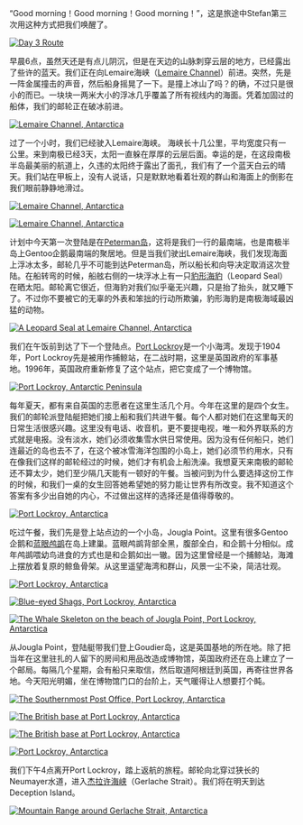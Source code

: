 “Good morning！Good morning！Good morning！”，这是旅途中Stefan第三次用这种方式把我们唤醒了。

[![Day 3 Route](https://ik.imagekit.io/wavelet/2011-Antarctica/tr:n-blogs/day3_bkAtZy8ZKg2.jpg)](https://ik.imagekit.io/wavelet/2011-Antarctica/tr:n-blogs/day3_bkAtZy8ZKg2.jpg)

早晨6点，虽然天还是有点儿阴沉，但是在天边的山脉刺穿云层的地方，已经露出了些许的蓝天。我们正在向Lemaire海峡（[Lemaire Channel](http://en.wikipedia.org/wiki/Lemaire_Channel)）前进。突然，先是一阵金属撞击的声音，然后船身摇晃了一下。是撞上冰山了吗？的确，不过只是很小的而已。一块块一两米大小的浮冰几乎覆盖了所有视线内的海面。凭着加固过的船体，我们的邮轮正在破冰前进。

[![Lemaire Channel, Antarctica](https://ik.imagekit.io/wavelet/2011-Antarctica/tr:n-blogs/_MG_7050.jpg)](http://wavelet.me/wp-content/gallery/antarctica/mg_7050.jpg)



过了一个小时，我们已经驶入Lemaire海峡。 海峡长十几公里，平均宽度只有一公里。来到南极已经3天，太阳一直躲在厚厚的云层后面。幸运的是，在这段南极半岛最美丽的航道上，久违的太阳终于露出了面孔，我们有了一个蓝天白云的晴天。我们站在甲板上，没有人说话，只是默默地看着壮观的群山和海面上的倒影在我们眼前静静地滑过。

[![Lemaire Channel, Antarctica](https://ik.imagekit.io/wavelet/2011-Antarctica/tr:n-blogs/_MG_7220.jpg)](http://wavelet.me/wp-content/gallery/antarctica/mg_7126.jpg)



[![Lemaire Channel, Antarctica](https://ik.imagekit.io/wavelet/2011-Antarctica/tr:n-blogs/_MG_7130.jpg)](http://wavelet.me/wp-content/gallery/antarctica/mg_7130.jpg)



计划中今天第一次登陆是在[Peterman岛](http://en.wikipedia.org/wiki/Petermann_Island)，这将是我们一行的最南端，也是南极半岛上Gentoo企鹅最南端的聚居地。但是当我们驶出Lemaire海峡，我们发现海面上浮冰太多，邮轮几乎不可能到达Peterman岛，所以船长和向导决定取消这次登陆。在船转弯的时候，船舷右侧的一块浮冰上有一只[豹形海豹](http://baike.baidu.com/view/1473973.htm)（Leopard Seal）在晒太阳。邮轮离它很近，但海豹对我们似乎毫无兴趣，只是抬了抬头，就又睡下了。不过你不要被它的无辜的外表和笨拙的行动所欺骗，豹形海豹是南极海域最凶猛的动物。

[![A Leopard Seal at Lemaire Channel, Antarctica](https://ik.imagekit.io/wavelet/2011-Antarctica/tr:n-blogs/_MG_7184.jpg)](http://wavelet.me/wp-content/gallery/antarctica/mg_7184.jpg)

我们在午饭前到达了下一个登陆点。[Port Lockroy](http://en.wikipedia.org/wiki/Port_Lockroy)是一个小海湾。发现于1904年，Port Lockroy先是被用作捕鲸站，在二战时期，这里是英国政府的军事基地。1996年，英国政府重新修复了这个站点，把它变成了一个博物馆。

[![Port Lockroy, Antarctic Peninsula ](https://ik.imagekit.io/wavelet/2011-Antarctica/tr:n-blogs/_MG_7220.jpg)](https://ik.imagekit.io/wavelet/2011-Antarctica/tr:n-blogs/_MG_7220.jpg)

每年夏天，都有来自英国的志愿者在这里生活几个月。今年在这里的是四个女生。我们的邮轮派登陆艇把她们接上船和我们共进午餐。每个人都对她们在这里每天的日常生活很感兴趣。这里没有电话、收音机，更不要提电视，唯一和外界联系的方式就是电报。没有淡水，她们必须收集雪水供日常使用。因为没有任何船只，她们连最近的岛也去不了，在这个被冰雪海洋包围的小岛上，她们必须节约用水，只有在像我们这样的邮轮经过的时候，她们才有机会上船洗澡。我想夏天来南极的邮轮还不算太少，她们至少隔几天能有一顿好的午餐。当被问到为什么要选择这份工作的时候，和我们一桌的女生回答她希望她的努力能让世界有所改变。我不知道这个答案有多少出自她的内心，不过做出这样的选择还是值得尊敬的。

[![Port Lockroy, Antarctica](https://ik.imagekit.io/wavelet/2011-Antarctica/tr:n-blogs/_MG_7239.jpg)](http://wavelet.me/wp-content/gallery/antarctica/mg_7239.jpg)

吃过午餐，我们先是登上站点边的一个小岛，Jougla Point。这里有很多Gentoo企鹅和[蓝眼鸬鹚](http://baike.baidu.com/view/589257.htm)在岛上建巢。蓝眼鸬鹚背部全黑，腹部全白，和企鹅十分相似。成年鸬鹚喂幼鸟进食的方式也是和企鹅如出一辙。因为这里曾经是一个捕鲸站，海滩上摆放着复原的鲸鱼骨架。从这里遥望海湾和群山，风景一尘不染，简洁壮观。

[![Port Lockroy, Antarctica](https://ik.imagekit.io/wavelet/2011-Antarctica/tr:n-blogs/_MG_7264.jpg)](http://wavelet.me/wp-content/gallery/antarctica/mg_7264.jpg)

[![Blue-eyed Shags, Port Lockroy, Antarctica](https://ik.imagekit.io/wavelet/2011-Antarctica/tr:n-blogs/_MG_7308.jpg)](http://wavelet.me/wp-content/gallery/antarctica/mg_7308.jpg)

[![The Whale Skeleton on the beach of Jougla Point, Port Lockroy, Antarctica](https://ik.imagekit.io/wavelet/2011-Antarctica/tr:n-blogs/_MG_7322.jpg)](http://wavelet.me/wp-content/gallery/antarctica/mg_7322.jpg)

从Jougla Point，登陆艇带我们登上Goudier岛，这是英国基地的所在地。除了把当年在这里驻扎的人留下的房间和用品改造成博物馆，英国政府还在岛上建立了一个邮局。每隔几个星期，会有船只来取信，然后取道阿根廷到英国，再寄往世界各地。今天阳光明媚，坐在博物馆门口的台阶上，天气暖得让人想要打个盹。

[![The Southernmost Post Office, Port Lockroy, Antarctica](https://ik.imagekit.io/wavelet/2011-Antarctica/tr:n-blogs/_MG_7366.jpg)](http://wavelet.me/wp-content/gallery/antarctica/mg_7366.jpg)



[![The British base at Port Lockroy, Antarctica](https://ik.imagekit.io/wavelet/2011-Antarctica/tr:n-blogs/_MG_7365.jpg)](http://wavelet.me/wp-content/gallery/antarctica/mg_7365.jpg)

[![The British base at Port Lockroy, Antarctica](https://ik.imagekit.io/wavelet/2011-Antarctica/tr:n-blogs/_MG_7369.jpg)](http://wavelet.me/wp-content/gallery/antarctica/mg_7369.jpg)

[![Port Lockroy, Antarctica](https://ik.imagekit.io/wavelet/2011-Antarctica/tr:n-blogs/_MG_7357.jpg)](http://wavelet.me/wp-content/gallery/antarctica/mg_7357.jpg)

我们下午4点离开Port Lockroy，踏上返航的旅程。邮轮向北穿过狭长的Neumayer水道，进入[杰拉许海峡](http://baike.baidu.com/view/586662.htm)（Gerlache Strait）。我们将在明天到达Deception Island。

[![Mountain Range around Gerlache Strait, Antarctica](https://ik.imagekit.io/wavelet/2011-Antarctica/tr:n-blogs/_MG_7396_7_8_crop1.jpg)](http://wavelet.me/wp-content/gallery/antarctica/mg_7396_7_8_crop1.jpg)


